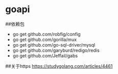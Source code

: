 # goapi


##依赖包
* go get github.com/robfig/config
* go get github.com/gorilla/mux
* go get github.com/go-sql-driver/mysql
* go get github.com/garyburd/redigo/redis
* go get github.com/Jeffail/gabs

##关于https
https://studygolang.com/articles/4461